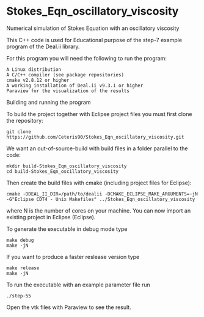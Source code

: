 # Stokes_Eqn_oscillatory_viscosity
Numerical simulation of Stokes Equation with an oscillatory viscosity 

This C++ code is used for Educational purpose of the step-7 example program of the Deal.ii library.

For this program you will need the following to run the program:

    A Linux distribution 
    A C/C++ compiler (see package repositories)
    cmake v2.8.12 or higher
    A working installation of Deal.ii v9.3.1 or higher
    Paraview for the visualization of the results


Building and running the program

To build the project together with Eclipse project files you must first clone the repository:


 
    git clone https://github.com/Ceteris90/Stokes_Eqn_oscillatory_viscosity.git

We want an out-of-source-build with build files in a folder parallel to the code:



 
    mkdir build-Stokes_Eqn_oscillatory_viscosity
    cd build-Stokes_Eqn_oscillatory_viscosity


Then create the build files with cmake (including project files for Eclipse):

 
    cmake -DDEAL_II_DIR=/path/to/dealii -DCMAKE_ECLIPSE_MAKE_ARGUMENTS=-jN -G"Eclipse CDT4 - Unix Makefiles" ../Stokes_Eqn_oscillatory_viscosity

where N is the number of cores on your machine. You can now import an existing project in Eclipse (Eclipse).

To generate the executable in debug mode type

    make debug
    make -jN

If you want to produce a faster reslease version type


    make release
    make -jN

To run the executable with an example parameter file run

    ./step-55
    

Open the vtk files with Paraview to see the result.
